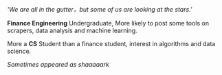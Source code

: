 *'We are all in the gutter，but some of us are looking at the stars.'*

**Finance Engineering** Undergraduate, More likely to post some tools on scrapers, data analysis and machine learning.

More a **CS** Student than a finance student, interest in algorithms and data science.

*Sometimes appeared as shaaaaark*
